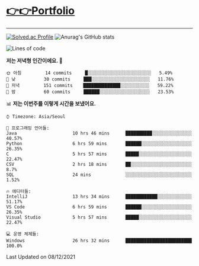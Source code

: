 
# [👉👉Portfolio](https://steady-gorilla-0b3.notion.site/1e53e286fab74337ababe1ba02f6fddd)



---


<!--
**PungwonLee/PungwonLee** is a ✨ _special_ ✨ repository because its `README.md` (this file) appears on your GitHub profile.

Here are some ideas to get you started:

- 🔭 I’m currently working on ...
- 🌱 I’m currently learning ...
- 👯 I’m looking to collaborate on ...
- 🤔 I’m looking for help with ...
- 💬 Ask me about ...
- 📫 How to reach me: ...
- 😄 Pronouns: ...
- ⚡ Fun fact: ...
-->
[![Solved.ac Profile](http://mazassumnida.wtf/api/v2/generate_badge?boj=vnddnjs00)](https://solved.ac/vnddnjs00/)
![Anurag's GitHub stats](https://github-readme-stats.vercel.app/api?username=PungwonLee&show_icons=true&theme=radical)
<!--START_SECTION:waka-->
![Lines of code](https://img.shields.io/badge/%EC%A0%80%EB%8A%94%20%EC%97%AC%ED%83%9C%EA%B9%8C%EC%A7%80%20-82%20Thousand%20%EC%A4%84%EC%9D%98%20%EC%BD%94%EB%93%9C%EB%A5%BC%20%EC%9E%91%EC%84%B1%ED%96%88%EC%96%B4%EC%9A%94.-blue)

**저는 저녁형 인간이에요. 🦉** 

```text
🌞 아침         14 commits     █░░░░░░░░░░░░░░░░░░░░░░░░   5.49% 
🌆 낮　         30 commits     ███░░░░░░░░░░░░░░░░░░░░░░   11.76% 
🌃 저녁         151 commits    ██████████████░░░░░░░░░░░   59.22% 
🌙 밤　         60 commits     ██████░░░░░░░░░░░░░░░░░░░   23.53%

```


📊 **저는 이번주를 이렇게 시간을 보냈어요.** 

```text
⌚︎ Timezone: Asia/Seoul

💬 프로그래밍 언어들: 
Java                     10 hrs 46 mins      ██████████░░░░░░░░░░░░░░░   40.57% 
Python                   6 hrs 59 mins       ██████░░░░░░░░░░░░░░░░░░░   26.35% 
C                        5 hrs 57 mins       █████░░░░░░░░░░░░░░░░░░░░   22.47% 
CSV                      2 hrs 18 mins       ██░░░░░░░░░░░░░░░░░░░░░░░   8.7% 
SQL                      24 mins             ░░░░░░░░░░░░░░░░░░░░░░░░░   1.52%

🔥 에디터들: 
IntelliJ                 13 hrs 34 mins      ████████████░░░░░░░░░░░░░   51.17% 
VS Code                  6 hrs 59 mins       ██████░░░░░░░░░░░░░░░░░░░   26.35% 
Visual Studio            5 hrs 57 mins       █████░░░░░░░░░░░░░░░░░░░░   22.47%

💻 운영 체제들: 
Windows                  26 hrs 32 mins      █████████████████████████   100.0%

```


 Last Updated on 08/12/2021
<!--END_SECTION:waka-->
